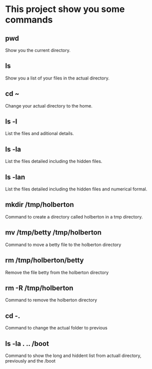 # This project show you some commands
## pwd
Show you the current directory.

## ls
Show you a list of your files in the actual directory.

## cd ~
Change your actual directory to the home.

## ls -l
List the files and aditional details.

## ls -la
List the files detailed including the hidden files.

## ls -lan
List the files detailed including the hidden files and numerical formal.

## mkdir /tmp/holberton
Command to create a directory called holberton in a tmp directory.

## mv /tmp/betty /tmp/holberton
Command to move a betty file to the holberton directory

## rm /tmp/holberton/betty
Remove the file betty from the holberton directory

## rm -R /tmp/holberton
Command to remove the holberton directory

## cd -.
Command to change the actual folder to previous

## ls -la . .. /boot
Command to show the long and hiddent list from actuall directory, previously and the /boot
